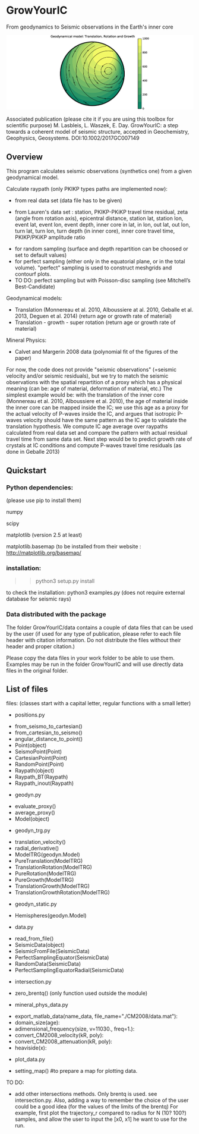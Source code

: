 # GrowYourIC
From geodynamics to Seismic observations in the Earth's inner core

![RotationTranslationGrowth](https://github.com/MarineLasbleis/GrowYourIC/blob/master/RTP.png "RotationTranslationGrowth")


Associated publication (please cite it if you are using this toolbox for scientific purpose)
M. Lasbleis, L. Waszek, E. Day. GrowYourIC: a step towards a coherent model of seismic structure,
accepted in Geochemistry, Geophysics, Geosystems. DOI:10.1002/2017GC007149


## Overview
This program calculates seismic observations (synthetics one) from
a given geodynamical model.

Calculate raypath (only PKIKP types paths are implemented now):
- from real data set (data file has to be given)
 * from Lauren's data set : station, PKIKP-PKiKP travel time residual, zeta (angle from rotation axis), epicentral distance, station lat, station lon, event lat, event lon, event depth, inner core in lat, in lon, out lat, out lon, turn lat, turn lon, turn depth (in inner core), inner core travel time, PKIKP/PKiKP amplitude ratio
- for random sampling (surface and depth repartition can be choosed or
set to default values)
- for perfect sampling (either only in the equatorial plane, or in the total volume). "perfect" sampling is used to construct meshgrids and contourf plots. 
- TO DO: perfect sampling but with Poisson-disc sampling (see Mitchell’s Best-Candidate)

Geodynamical models:
- Translation (Monnereau et al. 2010, Alboussiere at al. 2010, Geballe
et al. 2013, Deguen et al. 2014) (return age or growth rate of material)
- Translation - growth - super rotation (return age or growth rate of material)

Mineral Physics:
- Calvet and Margerin 2008 data (polynomial fit of the figures of the paper)


For now, the code does not provide "seismic observations" (=seismic velocity and/or seismic residuals), 
but we try
to match the seismic observations with the spatial repartition of a
proxy which has a physical meaning (can be: age of material,
deformation of material, etc.)
The simplest example would be:
with the translation of the inner core
(Monnereau et al. 2010, Alboussiere et al. 2010), the age of material
inside the inner core can be mapped inside the IC; we use this age as
a proxy for the actual velocity of P-waves inside the IC, and argues
that isotropic P-waves velocity should have the same pattern as the IC
age to validate the translation hypothesis. We compute IC age average
over raypaths calculated from real data set and compare the pattern
with actual residual travel time from same data set. Next step would
be to predict growth rate of crystals at IC conditions and compute
P-waves travel time residuals (as done in Geballe 2013)

## Quickstart

### Python dependencies:
(please use pip to install them)

numpy

scipy

matplotlib (version 2.5 at least)

matplotlib.basemap (to be installed from their website : http://matplotlib.org/basemap/ 

### installation: 
>> python3 setup.py install

to check the installation:
python3 examples.py
(does not require external database for seismic rays)

### Data distributed with the package

The folder GrowYourIC/data contains a couple of data files that can be used by the user 
(if used for any type of publication, please refer to each file header with citation information. 
Do not distribute the files without their header and proper citation.)

Please copy the data files in your work folder to be able to use them. Examples may be run in the folder GrowYourIC and will use directly data files in the original folder. 

## List of files

files: (classes start with a capital letter, regular functions with a small letter)
- positions.py
 + from_seismo_to_cartesian()
 + from_cartesian_to_seismo()
 + angular_distance_to_point()
 + Point(object)
 + SeismoPoint(Point)
 + CartesianPoint(Point)
 + RandomPoint(Point)
 + Raypath(object)
 + Raypath_BT(Raypath)
 + Raypath_inout(Raypath)
- geodyn.py
 + evaluate_proxy()
 + average_proxy()
 + Model(object)
- geodyn_trg.py
 + translation_velocity()
 + radial_derivative()
 + ModelTRG(geodyn.Model)
 + PureTranslation(ModelTRG)
 + TranslationRotation(ModelTRG)
 + PureRotation(ModelTRG)
 + PureGrowth(ModelTRG)
 + TranslationGrowth(ModelTRG)
 + TranslationGrowthRotation(ModelTRG)
- geodyn_static.py
 + Hemispheres(geodyn.Model)
- data.py
 + read_from_file()
 + SeismicData(object)
 + SeismicFromFile(SeismicData)
 + PerfectSamplingEquator(SeismicData)
 + RandomData(SeismicData)
 + PerfectSamplingEquatorRadial(SeismicData)
- intersection.py
 + zero_brentq() (only function used outside the module)
- mineral_phys_data.py
 + export_matlab_data(name_data, file_name="./CM2008/data.mat"):
 + domain_size(age):
 + adimensional_frequency(size, v=11030., freq=1.):
 + convert_CM2008_velocity(kR, poly):
 + convert_CM2008_attenuation(kR, poly):
 + heaviside(x):
- plot_data.py
 + setting_map() #to prepare a map for plotting data.


 TO DO:

- add other intersections methods. Only brentq is used. see intersection.py. Also, adding a way to remember the choice of the user could be a good idea (for the values of the limits of the brentq) For example, first plot the trajectory_r compared to radius for N (10? 100?) samples, and allow the user to input the [x0, x1] he want to use for the run. 
